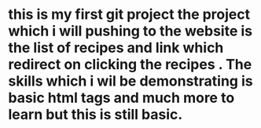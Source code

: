 # this is my first git project the project which i will pushing to the website is the list of recipes and link which redirect on clicking the recipes . The skills which i wil be demonstrating is basic html tags and much more to learn but this is still basic.